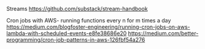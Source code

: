 Streams
https://github.com/substack/stream-handbook

Cron jobs with AWS- running functions every n for m times a day
https://medium.com/blogfoster-engineering/running-cron-jobs-on-aws-lambda-with-scheduled-events-e8fe38686e20
https://medium.com/better-programming/cron-job-patterns-in-aws-126fbf54a276
